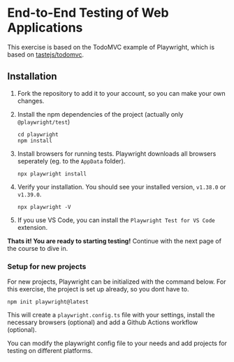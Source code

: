 # End-to-End Testing of Web Applications

This exercise is based on the TodoMVC example of Playwright, which is based on [tastejs/todomvc](https://todomvc.com/).

## Installation

1. Fork the repository to add it to your account, so you can make your own changes.

2. Install the npm dependencies of the project (actually only `@playwright/test`)

    ```
    cd playwright
    npm install
    ```

3. Install browsers for running tests. Playwright downloads all browsers seperately (eg. to the `AppData` folder).

    ```
    npx playwright install
    ```

4. Verify your installation. You should see your installed version, `v1.38.0` or `v1.39.0`.

    ```
    npx playwright -V
    ```

5. If you use VS Code, you can install the `Playwright Test for VS Code` extension.

**Thats it! You are ready to starting testing!**
Continue with the next page of the course to dive in.


### Setup for new projects

For new projects, Playwright can be initialized with the command below. For this exercise, the project is set up already, so you dont have to.

```
npm init playwright@latest
```
This will create a `playwright.config.ts` file with your settings, install the necessary browsers (optional) and add a Github Actions workflow (optional).

You can modify the playwright config file to your needs and add projects for testing on different platforms.
